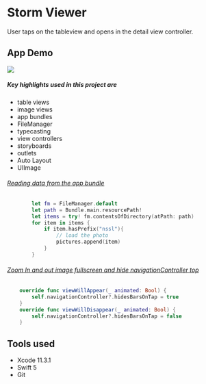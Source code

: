 # Storm Viewer

User taps on the tableview and opens in the detail view controller.

## App Demo

![](gif/1.gif)

##### Key highlights used in this project are 
- table views
- image views 
- app bundles 
- FileManager 
- typecasting 
- view controllers 
- storyboards 
- outlets 
- Auto Layout
- UIImage

 ###### <ins> Reading data from the app bundle </ins>

```swift
        let fm = FileManager.default
        let path = Bundle.main.resourcePath!
        let items = try! fm.contentsOfDirectory(atPath: path)
        for item in items {
            if item.hasPrefix("nssl"){
                // load the photo
                pictures.append(item)
            }
        }
```
###### <ins> Zoom In and out image fullscreen and  hide navigationController top </ins>


```swift
    override func viewWillAppear(_ animated: Bool) {
        self.navigationController?.hidesBarsOnTap = true
    }
    override func viewWillDisappear(_ animated: Bool) {
        self.navigationController?.hidesBarsOnTap = false
    }
```

## Tools used
- Xcode 11.3.1
- Swift 5
- Git
